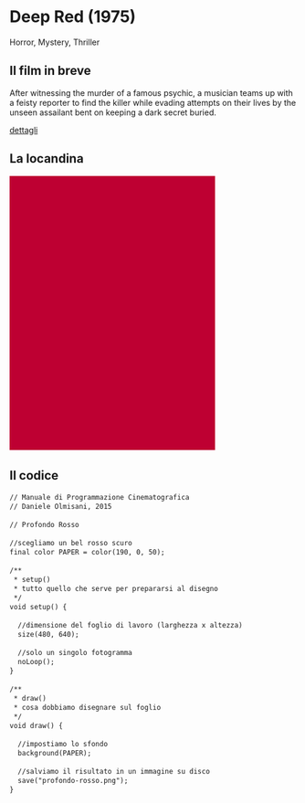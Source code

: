 # Deep Red (1975)

Horror, Mystery, Thriller

## Il film in breve
After witnessing the murder of a famous psychic, a musician teams up with a feisty reporter to find the killer while evading attempts on their lives by the unseen assailant bent on keeping a dark secret buried.

[dettagli](https://www.imdb.com/title/tt0073582/)

## La locandina
<img src="profondo-rosso.png"  width="360px" title="Deep Red">


## Il codice
```processing
// Manuale di Programmazione Cinematografica
// Daniele Olmisani, 2015

// Profondo Rosso

//scegliamo un bel rosso scuro
final color PAPER = color(190, 0, 50);

/**
 * setup()
 * tutto quello che serve per prepararsi al disegno
 */ 
void setup() {
  
  //dimensione del foglio di lavoro (larghezza x altezza)  
  size(480, 640);
  
  //solo un singolo fotogramma
  noLoop();
}

/**
 * draw()
 * cosa dobbiamo disegnare sul foglio
 */
void draw() {
  
  //impostiamo lo sfondo 
  background(PAPER);
  
  //salviamo il risultato in un immagine su disco
  save("profondo-rosso.png");
}

```
